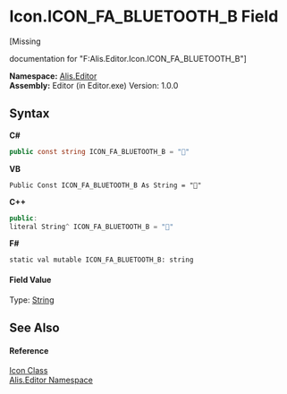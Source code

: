 # Icon.ICON_FA_BLUETOOTH_B Field
 

\[Missing <summary> documentation for "F:Alis.Editor.Icon.ICON_FA_BLUETOOTH_B"\]

**Namespace:**&nbsp;<a href="b150ade4-39de-a232-5f06-d3cdc1b2c538">Alis.Editor</a><br />**Assembly:**&nbsp;Editor (in Editor.exe) Version: 1.0.0

## Syntax

**C#**<br />
``` C#
public const string ICON_FA_BLUETOOTH_B = ""
```

**VB**<br />
``` VB
Public Const ICON_FA_BLUETOOTH_B As String = ""
```

**C++**<br />
``` C++
public:
literal String^ ICON_FA_BLUETOOTH_B = ""
```

**F#**<br />
``` F#
static val mutable ICON_FA_BLUETOOTH_B: string
```


#### Field Value
Type: <a href="https://docs.microsoft.com/dotnet/api/system.string" target="_blank">String</a>

## See Also


#### Reference
<a href="cc0f883c-67f8-f772-c6d7-a60b129f22a7">Icon Class</a><br /><a href="b150ade4-39de-a232-5f06-d3cdc1b2c538">Alis.Editor Namespace</a><br />